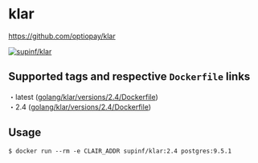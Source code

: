 # klar

https://github.com/optiopay/klar

[![supinf/klar](http://dockeri.co/image/supinf/klar)](https://hub.docker.com/r/supinf/klar)

## Supported tags and respective `Dockerfile` links

・latest ([golang/klar/versions/2.4/Dockerfile](https://github.com/supinf/dockerized-tools/blob/master/golang/klar/versions/2.4/Dockerfile))  
・2.4 ([golang/klar/versions/2.4/Dockerfile](https://github.com/supinf/dockerized-tools/blob/master/golang/klar/versions/2.4/Dockerfile))  

## Usage

```
$ docker run --rm -e CLAIR_ADDR supinf/klar:2.4 postgres:9.5.1
```
